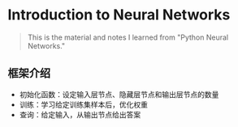 # Introduction to Neural Networks

>   This is the material and notes I learned from "Python Neural Networks."

## 框架介绍
+ 初始化函数：设定输入层节点、隐藏层节点和输出层节点的数量
+ 训练：学习给定训练集样本后，优化权重
+ 查询：给定输入，从输出节点给出答案

